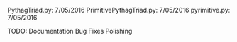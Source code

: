 PythagTriad.py: 7/05/2016
PrimitivePythagTriad.py: 7/05/2016
pyrimitive.py: 7/05/2016

TODO:
    Documentation
    Bug Fixes
    Polishing
